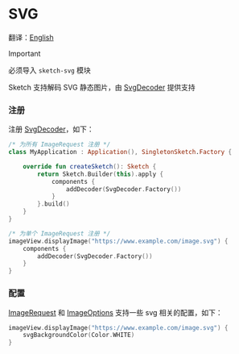 # SVG

翻译：[English](svg.md)

> [!IMPORTANT]
> 必须导入 `sketch-svg` 模块

Sketch 支持解码 SVG 静态图片，由 [SvgDecoder] 提供支持

### 注册

注册 [SvgDecoder]，如下：

```kotlin
/* 为所有 ImageRequest 注册 */
class MyApplication : Application(), SingletonSketch.Factory {

    override fun createSketch(): Sketch {
        return Sketch.Builder(this).apply {
            components {
                addDecoder(SvgDecoder.Factory())
            }
        }.build()
    }
}

/* 为单个 ImageRequest 注册 */
imageView.displayImage("https://www.example.com/image.svg") {
    components {
        addDecoder(SvgDecoder.Factory())
    }
}
```

### 配置

[ImageRequest] 和 [ImageOptions] 支持一些 svg 相关的配置，如下：

```kotlin
imageView.displayImage("https://www.example.com/image.svg") {
    svgBackgroundColor(Color.WHITE)
}
```

[SvgDecoder]: ../../sketch-svg/src/main/kotlin/com/github/panpf/sketch/decode/SvgDecoder.kt

[ImageRequest]: ../../sketch-core/src/commonMain/kotlin/com/github/panpf/sketch/request/ImageRequest.kt

[ImageOptions]: ../../sketch-core/src/commonMain/kotlin/com/github/panpf/sketch/request/ImageOptions.kt